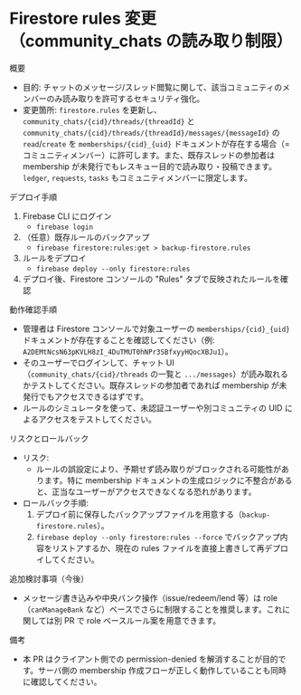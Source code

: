 # Firestore rules 変更（community_chats の読み取り制限）

概要
- 目的: チャットのメッセージ/スレッド閲覧に関して、該当コミュニティのメンバーのみ読み取りを許可するセキュリティ強化。
- 変更箇所: `firestore.rules` を更新し、`community_chats/{cid}/threads/{threadId}` と `community_chats/{cid}/threads/{threadId}/messages/{messageId}` の `read`/`create` を `memberships/{cid}_{uid}` ドキュメントが存在する場合（=コミュニティメンバー）に許可します。また、既存スレッドの参加者は membership が未発行でもレスキュー目的で読み取り・投稿できます。`ledger`, `requests`, `tasks` もコミュニティメンバーに限定します。

デプロイ手順
1. Firebase CLI にログイン
   - `firebase login`
2. （任意）既存ルールのバックアップ
   - `firebase firestore:rules:get > backup-firestore.rules`
3. ルールをデプロイ
   - `firebase deploy --only firestore:rules`
4. デプロイ後、Firestore コンソールの "Rules" タブで反映されたルールを確認

動作確認手順
- 管理者は Firestore コンソールで対象ユーザーの `memberships/{cid}_{uid}` ドキュメントが存在することを確認してください（例: `A2DEMtNcsN63pKVLH8zI_4DuTMUT0hNPr3SBfxyyHQocXBJu1`）。
- そのユーザーでログインして、チャット UI（`community_chats/{cid}/threads` の一覧と `.../messages`）が読み取れるかテストしてください。既存スレッドの参加者であれば membership が未発行でもアクセスできるはずです。
- ルールのシミュレータを使って、未認証ユーザーや別コミュニティの UID によるアクセスをテストしてください。

リスクとロールバック
- リスク:
  - ルールの誤設定により、予期せず読み取りがブロックされる可能性があります。特に membership ドキュメントの生成ロジックに不整合があると、正当なユーザーがアクセスできなくなる恐れがあります。
- ロールバック手順:
  1. デプロイ前に保存したバックアップファイルを用意する（`backup-firestore.rules`）。
  2. `firebase deploy --only firestore:rules --force` でバックアップ内容をリストアするか、現在の rules ファイルを直接上書きして再デプロイしてください。

追加検討事項（今後）
- メッセージ書き込みや中央バンク操作（issue/redeem/lend 等）は role（`canManageBank` など）ベースでさらに制限することを推奨します。これに関しては別 PR で role ベースルール案を用意できます。

備考
- 本 PR はクライアント側での permission-denied を解消することが目的です。サーバ側の membership 作成フローが正しく動作していることも同時に確認してください。

